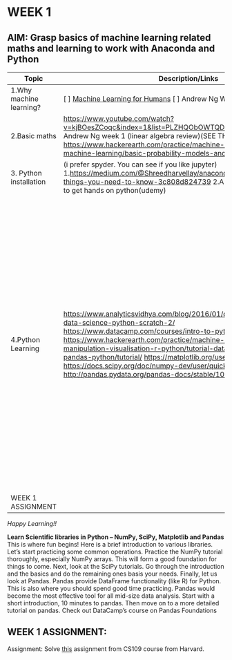 # **WEEK 1**

## **AIM:** Grasp basics of machine learning related maths and learning to work with Anaconda and Python 

|Topic|Description/Links|Deadline|
|---|---|---|
| 1.Why machine learning?| [ ] [Machine Learning for Humans](https://medium.com/machine-learning-for-humans/why-machine-learning-matters-6164faf1df12) [ ] Andrew Ng Week 1 (first 5 videos)| 3-4 hours
| 2.Basic maths| https://www.youtube.com/watch?v=kjBOesZCoqc&index=1&list=PLZHQObOWTQDPD3MizzM2xVFitgF8hE_ab Andrew Ng week 1 (linear algebra review)(SEE THIS FIRST)  3. https://www.hackerearth.com/practice/machine-learning/prerequisites-of-machine-learning/basic-probability-models-and-rules/tutorial |2 days (depends on prior knowledge)
| 3. Python installation| (i prefer spyder. You can see if you like jupyter) 1.https://medium.com/@Shreedharvellay/anaconda-jupyter-spyder-things-you-need-to-know-3c808d824739  2.A-z python course section 1 to get hands on python(udemy)| Should take 1 day(max)
| 4.Python Learning| https://www.analyticsvidhya.com/blog/2016/01/complete-tutorial-learn-data-science-python-scratch-2/  https://www.datacamp.com/courses/intro-to-python-for-data-science  https://www.hackerearth.com/practice/machine-learning/data-manipulation-visualisation-r-python/tutorial-data-manipulation-numpy-pandas-python/tutorial/  https://matplotlib.org/users/pyplot_tutorial.html  https://docs.scipy.org/doc/numpy-dev/user/quickstart.html  http://pandas.pydata.org/pandas-docs/stable/10min.html | Should take 3 days  Can take upto 5 also.  In this stage, we need to learn python. And also working with various python libraries. I would suggest that see point 2 videos first to learn python.  Then study resource 3 from hackearth. If then also, you need to know about libraries further, Follow links in sub - heading below.
| WEEK 1 ASSIGNMENT| | |

*Happy Learning!!*

**Learn Scientific libraries in Python – NumPy, SciPy, Matplotlib and Pandas**  
This is where fun begins! Here is a brief introduction to various libraries. Let’s start practicing some common operations.
Practice the NumPy tutorial thoroughly, especially NumPy arrays. This will form a good foundation for things to come.
Next, look at the SciPy tutorials. Go through the introduction and the basics and do the remaining ones basis your needs.
Finally, let us look at Pandas. Pandas provide DataFrame functionality (like R) for Python. This is also where you should spend good time practicing. Pandas would become the most effective tool for all mid-size data analysis. Start with a short introduction, 10 minutes to pandas. Then move on to a more detailed tutorial on pandas.
Check out DataCamp’s course on Pandas Foundations

## WEEK 1 ASSIGNMENT:
Assignment: Solve [this](http://nbviewer.jupyter.org/github/cs109/2014/blob/master/homework/HW1.ipynb) assignment from CS109 course from Harvard.
